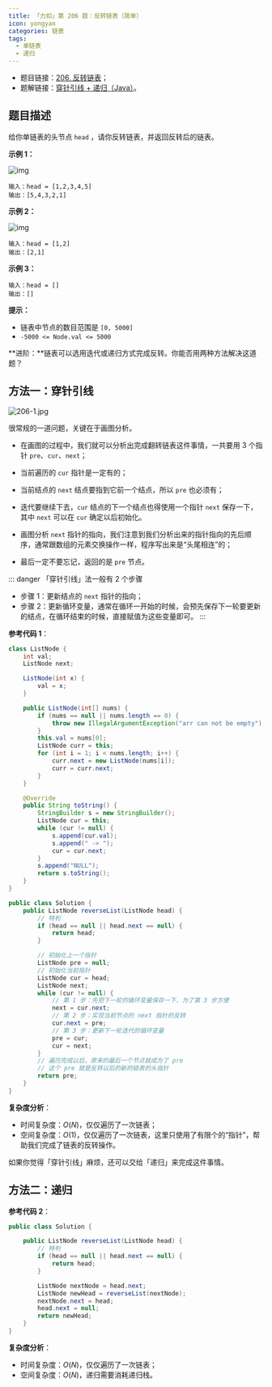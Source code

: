 ```yaml
---
title: 「力扣」第 206 题：反转链表（简单）
icon: yongyan
categories: 链表
tags:
  - 单链表
  - 递归
---
```


+ 题目链接：[206. 反转链表](https://leetcode-cn.com/problems/reverse-linked-list/)；
+ 题解链接：[穿针引线 + 递归（Java）](https://leetcode-cn.com/problems/reverse-linked-list/solution/chuan-zhen-yin-xian-di-gui-by-liweiwei1419/)。

## 题目描述

给你单链表的头节点 `head` ，请你反转链表，并返回反转后的链表。

**示例 1：**

![img](https://assets.leetcode.com/uploads/2021/02/19/rev1ex1.jpg)



```
输入：head = [1,2,3,4,5]
输出：[5,4,3,2,1]
```

**示例 2：**

![img](https://assets.leetcode.com/uploads/2021/02/19/rev1ex2.jpg)



```
输入：head = [1,2]
输出：[2,1]
```

**示例 3：**

```
输入：head = []
输出：[]
```

**提示：**

- 链表中节点的数目范围是 `[0, 5000]`
- `-5000 <= Node.val <= 5000`

**进阶：**链表可以选用迭代或递归方式完成反转。你能否用两种方法解决这道题？

## 方法一：穿针引线

![206-1.jpg](https://pic.leetcode-cn.com/2e044f2ccb55bbbe3ef599eb580e4197fa5f06fb3ee7aabbe0d3a3bd20473514-206-1.jpg)

很常规的一道问题，关键在于画图分析。

+ 在画图的过程中，我们就可以分析出完成翻转链表这件事情，一共要用 3 个指针 `pre`、`cur`、`next`；

+ 当前遍历的 `cur` 指针是一定有的；
+ 当前结点的 `next` 结点要指到它前一个结点，所以 `pre` 也必须有；
+ 迭代要继续下去，`cur` 结点的下一个结点也得使用一个指针 `next` 保存一下，其中 `next` 可以在 `cur` 确定以后初始化。
+ 画图分析 `next` 指针的指向，我们注意到我们分析出来的指针指向的先后顺序，通常跟数组的元素交换操作一样，程序写出来是“头尾相连”的；
+ 最后一定不要忘记，返回的是 `pre` 节点。


::: danger 「穿针引线」法一般有 2 个步骤
+ 步骤 1：更新结点的 `next` 指针的指向；
+ 步骤 2：更新循环变量，通常在循环一开始的时候，会预先保存下一轮要更新的结点，在循环结束的时候，直接赋值为这些变量即可。
:::


**参考代码 1**： 

```java
class ListNode {
    int val;
    ListNode next;

    ListNode(int x) {
        val = x;
    }

    public ListNode(int[] nums) {
        if (nums == null || nums.length == 0) {
            throw new IllegalArgumentException("arr can not be empty");
        }
        this.val = nums[0];
        ListNode curr = this;
        for (int i = 1; i < nums.length; i++) {
            curr.next = new ListNode(nums[i]);
            curr = curr.next;
        }
    }

    @Override
    public String toString() {
        StringBuilder s = new StringBuilder();
        ListNode cur = this;
        while (cur != null) {
            s.append(cur.val);
            s.append(" -> ");
            cur = cur.next;
        }
        s.append("NULL");
        return s.toString();
    }
}

public class Solution {
    public ListNode reverseList(ListNode head) {
        // 特判
        if (head == null || head.next == null) {
            return head;
        }

        // 初始化上一个指针
        ListNode pre = null;
        // 初始化当前指针
        ListNode cur = head;
        ListNode next;
        while (cur != null) {
            // 第 1 步：先把下一轮的循环变量保存一下，为了第 3 步方便
            next = cur.next;
            // 第 2 步：实现当前节点的 next 指针的反转
            cur.next = pre;
            // 第 3 步：更新下一轮迭代的循环变量
            pre = cur;
            cur = next;
        }
        // 遍历完成以后，原来的最后一个节点就成为了 pre
        // 这个 pre 就是反转以后的新的链表的头指针
        return pre;
    }
}
```

**复杂度分析**：

+ 时间复杂度：$O(N)$，仅仅遍历了一次链表；
+ 空间复杂度：$O(1)$，仅仅遍历了一次链表，这里只使用了有限个的“指针”，帮助我们完成了链表的反转操作。

如果你觉得「穿针引线」麻烦，还可以交给「递归」来完成这件事情。

## 方法二：递归

**参考代码 2**： 

```java
public class Solution {

    public ListNode reverseList(ListNode head) {
        // 特判
        if (head == null || head.next == null) {
            return head;
        }

        ListNode nextNode = head.next;
        ListNode newHead = reverseList(nextNode);
        nextNode.next = head;
        head.next = null;
        return newHead;
    }
}
```

**复杂度分析**：

+ 时间复杂度：$O(N)$，仅仅遍历了一次链表；
+ 空间复杂度：$O(N)$，递归需要消耗递归栈。
